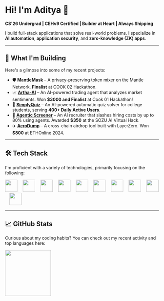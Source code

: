 # Hi! I'm Aditya 👋

**CS'26 Undergrad | CEHv9 Certified | Builder at Heart | Always Shipping**

I build full-stack applications that solve real-world problems. I specialize in **AI automation**, **application security**, and **zero-knowledge (ZK) apps**.

---

## 🚀 What I'm Building

Here's a glimpse into some of my recent projects:

* 🛡️ **[MantleMask](https://mantle-mask.vercel.app)** – A privacy-preserving token mixer on the Mantle Network. **Finalist** at COOK 02 Hackathon.
* 📈 **[Artha-AI](https://0xartha.vercel.app)** – An AI-powered trading agent that analyzes market sentiments. Won **$3000 and Finalist** at Cook 01 Hackathon!
* 🧠 **[SimplyQuiz](https://simplyquiz.vercel.app)** – An AI-powered automatic quiz solver for college students, serving **400+ Daily Active Users**.
* 🤖 **[Agentic Screener](https://agentic-screener.vercel.app)** – An AI recruiter that slashes hiring costs by up to 80% using agents. Awarded **$350** at the SOZU AI Virtual Hack.
* ✈️ **[AeroDump](https://ethglobal.com/showcase/aerodump-4z48m)** – A cross-chain airdrop tool built with LayerZero. Won **$800** at ETHOnline 2024.

---

## 🛠 Tech Stack

I'm proficient with a variety of technologies, primarily focusing on the following:

<div align="left">
  <img src="https://skillicons.dev/icons?i=ts" height="40" />
  <img width="10" />
  <img src="https://skillicons.dev/icons?i=js" height="40" />
  <img width="10" />
  <img src="https://skillicons.dev/icons?i=react" height="40" />
  <img width="10" />
  <img src="https://skillicons.dev/icons?i=nextjs" height="40" />
  <img width="10" />
  <img src="https://skillicons.dev/icons?i=nodejs" height="40" />
  <img width="10" />
  <img src="https://skillicons.dev/icons?i=tailwind" height="40" />
  <img width="10" />
  <img src="https://skillicons.dev/icons?i=firebase" height="40" />
  <img width="10" />
  <img src="https://skillicons.dev/icons?i=appwrite" height="40" />
  <img width="10" />
  <img src="https://skillicons.dev/icons?i=solidity" height="40" />
  <img width="10" />
  <img src="https://skillicons.dev/icons?i=py" height="40" />
</div>

---

## 📈 GitHub Stats

Curious about my coding habits? You can check out my recent activity and top languages here:

<div align="left">
  <img src="https://github-readme-stats.vercel.app/api/top-langs/?username=adipundir&theme=tokyonight&show_icons=true&hide_border=true&layout=compact" height="150" />
</div>
